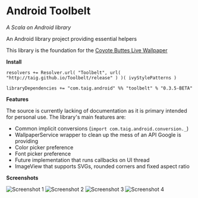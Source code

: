 # Android Toolbelt
*A Scala on Android library*

An Android library project providing essential helpers

This library is the foundation for the [Coyote Buttes Live Wallpaper](https://play.google.com/store/apps/details?id=com.taig.wallpaper.coyote_buttes)

**Install**

````
resolvers += Resolver.url( "Toolbelt", url( "http://taig.github.io/Toolbelt/release" ) )( ivyStylePatterns )

libraryDependencies += "com.taig.android" %% "toolbelt" % "0.3.5-BETA"
````

**Features**

The source is currently lacking of documentation as it is primary intended for personal use. The library's main features are:

- Common implicit conversions (`import com.taig.android.conversion._`)
- WallpaperService wrapper to clean up the mess of an API Google is providing
- Color picker preference
- Font picker preference
- Future implementation that runs callbacks on UI thread
- ImageView that supports SVGs, rounded corners and fixed aspect ratio

**Screenshots**

![Screenshot 1](http://taig.github.io/Toolbelt/asset/1.png)
![Screenshot 2](http://taig.github.io/Toolbelt/asset/2.png)
![Screenshot 3](http://taig.github.io/Toolbelt/asset/3.png)
![Screenshot 4](http://taig.github.io/Toolbelt/asset/4.png)
